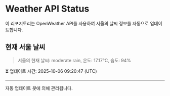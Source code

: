 
# Weather API Status

이 리포지토리는 OpenWeather API를 사용하여 서울의 날씨 정보를 자동으로 업데이트합니다.

## 현재 서울 날씨
> 서울의 현재 날씨: moderate rain, 온도: 17.17°C, 습도: 94%

⏳ 업데이트 시간: 2025-10-06 09:20:47 (UTC)

---
자동 업데이트 봇에 의해 관리됩니다.
